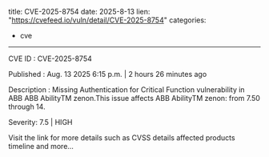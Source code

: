  
title: CVE-2025-8754
date: 2025-8-13
lien: "https://cvefeed.io/vuln/detail/CVE-2025-8754"
categories:
  - cve
---

CVE ID : CVE-2025-8754

Published :  Aug. 13
2025
6:15 p.m. | 2 hours
26 minutes ago

Description : Missing Authentication for Critical Function vulnerability in ABB ABB AbilityTM zenon.This issue affects ABB AbilityTM zenon: from 7.50 through 14.

Severity: 7.5 | HIGH

Visit the link for more details
such as CVSS details
affected products
timeline
and more...
